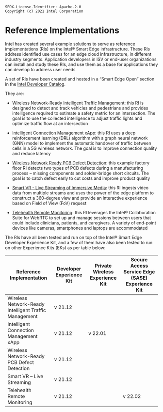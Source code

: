 ```text
SPDX-License-Identifier: Apache-2.0
Copyright (c) 2021 Intel Corporation
```

# Reference Implementations
Intel has created several example solutions to serve as reference implementations (RIs) on the Intel® Smart Edge infrastructure. These RIs address identified use cases for an edge cloud infrastructure, in different industry segments. Application developers in ISV or end-user organizations can install and study these RIs, and use them as a base for applications they can develop to address user needs

A set of RIs have been created and hosted in a “Smart Edge Open” section in the [Intel Developer Catalog](https://www.intel.com/content/www/us/en/developer/tools/software-catalog/overview.html?s=Newest&q=%22smart%20edge%20open%22).

They are:
- [Wireless Network-Ready Intelligent Traffic Management](https://www.intel.com/content/www/us/en/developer/articles/reference-implementation/wireless-network-ready-intelligent-traffic-management.html): this RI is designed to detect and track vehicles and pedestrians and provides intelligence required to estimate a safety metric for an intersection. The goal is to use the collected intelligence to adjust traffic lights and optimize traffic flow at an intersection

- [Intelligent Connection Management xApp](https://www.intel.com/content/www/us/en/developer/articles/reference-implementation/intelligent-connection-management.html): this RI uses a deep reinforcement learning (DRL) algorithm with a graph neural network (GNN) model to implement the automatic handover of traffic between cells in a 5G wireless network. The goal is to improve connection quality and reduce latency

- [Wireless Network Ready PCB Defect Detection](https://www.intel.com/content/www/us/en/developer/articles/reference-implementation/wireless-network-ready-pcb-defect-detection.html): this example factory floor RI detects two types of PCB defects during a manufacturing process – missing components and solder-bridge short circuits. The goal is to catch defect early to cut costs and improve product quality

- [Smart VR - Live Streaming of Immersive Media](https://www.intel.com/content/www/us/en/developer/articles/reference-implementation/smart-vr-live-streaming-of-immersive-media.html): this RI ingests video data from multiple streams and uses the power of the edge platform to construct a 360-degree view and provide an interactive experience based on Field of View (FoV) request

- [Telehealth Remote Monitoring](https://www.intel.com/content/www/us/en/developer/articles/reference-implementation/telehealth-remote-monitoring.html): this RI leverages the Intel® Collaboration Suite for WebRTC to set up and manage sessions between users that could include clinicians, patients, and caregivers. A variety of end-point devices like cameras, smartphones and laptops are accommodated

The RIs have all been tested and run on top of the Intel&reg; Smart Edge Developer Experience Kit, and a few of them have also been tested to run on other Experience Kits (EKs) as per table below:

<div class="responsiveTable">
<table class="docTable">
    <thead>
        <tr>
            <th class="uk-text-center" width="270">Reference<br>Implementation</th>
            <th class="uk-text-center" width="170">Developer<br>Experience Kit</th>
            <th class="uk-text-center" width="180">Private Wireless<br>Experience Kit</th>
            <th class="uk-text-center" width="270">Secure Access Service Edge (SASE) Experience Kit</th>
        </tr>
    </thead>
    <tbody>
        <tr>
            <td>Wireless Network-Ready Intelligent Traffic Management</td>
            <td class="uk-text-center">v 21.12</td>
            <td></td>
            <td></td>
        </tr>
        <tr>
            <td>Intelligent Connection Management xApp</td>
            <td class="uk-text-center">v 21.12</td>
            <td class="uk-text-center">v 22.01</td>
            <td></td>
        </tr>
        <tr>
            <td>Wireless Network-Ready PCB Defect Detection</td>
            <td class="uk-text-center">v 21.12</td>
            <td></td>
            <td></td>
        </tr>
        <tr>
            <td>Smart VR – Live Streaming</td>
            <td class="uk-text-center">v 21.12</td>
            <td></td>
            <td></td>
        </tr>
        <tr>
            <td>Telehealth Remote Monitoring</td>
            <td class="uk-text-center">v 21.12</td>
            <td></td>
            <td class="uk-text-center">v 22.02</td>
        </tr>
    </tbody>
</table>
</div>